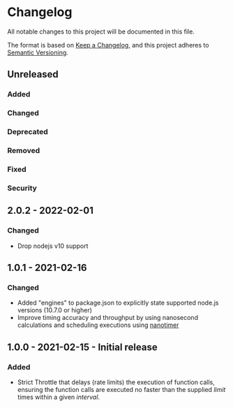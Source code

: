 # Changelog
All notable changes to this project will be documented in this file.

The format is based on [Keep a Changelog](https://keepachangelog.com/en/1.0.0/),
and this project adheres to [Semantic Versioning](https://semver.org/spec/v2.0.0.html).

## Unreleased
### Added
### Changed
### Deprecated
### Removed
### Fixed
### Security

## 2.0.2 - 2022-02-01
### Changed
- Drop nodejs v10 support

## 1.0.1 - 2021-02-16
### Changed
- Added "engines" to package.json to explicitly state supported node.js versions (10.7.0 or higher)
- Improve timing accuracy and throughput by using nanosecond calculations and scheduling executions using [nanotimer](https://github.com/Krb686/nanotimer)

## 1.0.0 - 2021-02-15 - Initial release
### Added
- Strict Throttle that delays (rate limits) the execution of function calls, ensuring the function calls are executed
  no faster than the supplied *limit* times within a given *interval*. 